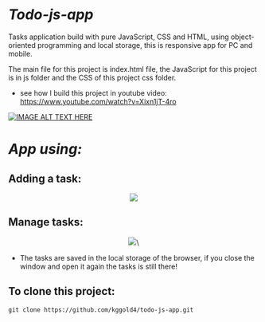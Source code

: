 # <i>Todo-js-app</i>

Tasks application build with pure JavaScript, CSS and HTML, using object-oriented programming and local storage, this is responsive app for PC and mobile.

The main file for this project is index.html file, the JavaScript for this project is in js folder and the CSS of this project css folder.

* see how I build this project in youtube video: https://www.youtube.com/watch?v=Xixn1jT-4ro

[![IMAGE ALT TEXT HERE](https://img.youtube.com/vi/Xixn1jT-4ro/0.jpg)](https://www.youtube.com/watch?v=Xixn1jT-4ro)


# <i>App using:</i>

## Adding a task:

<p align="center">
    <img src="https://github.com/kggold4/todo-js-app/blob/main/images/gif/gif1.gif">
</p>

## Manage tasks:

<p align="center">
    <img src="https://github.com/kggold4/todo-js-app/blob/main/images/gif/gif2.gif">\
</p>

* The tasks are saved in the local storage of the browser, if you close the window and open it again the tasks is still there!

## To clone this project:

```
git clone https://github.com/kggold4/todo-js-app.git
```
